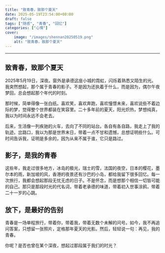 ```yaml
---
title: "致青春，致那个夏天"
date: 2025-05-19T23:54:00+08:00
draft: false
tags: ["随感", "青春", "回忆"]
categories: ["心情"]
cover:
    image: "/images/shennan20250519.png" 
    alt: "致青春，致那个夏天"
---
```

---

## 致青春，致那个夏天

2025年5月19日，深夜。窗外是承德这座小城的霓虹，闪烁着熟悉又陌生的光。我突然想起，那个属于青春的影子。不是因为还执着于什么，而是因为，偶尔午夜梦回，总会想起那个年代的时刻。

那时候，简单得像一张白纸。喜欢笑，喜欢奔跑，喜欢憧憬未来，喜欢说些不着边际的梦，觉得整个世界都装在笑容里。二十多年前的夏天，阳光炽热，梦想纯真，我以为时间永远不会老去。

后来，生活像一列疾驰的火车，去向了不同的站台。各自有各自路，我走上了我的轨迹。岔路口，我以为那是世界末日，带着一点不甘和遗憾，总想证明些什么。可时间告诉我，证明是多余的，因为从来不属于谁，它只是路过。

## 影子，是我的青春

这些年，我走过很多地方，冰岛的极光，瑞士的雪，法国的夜空，日本的樱花，墨尔本的雨，新加坡的风，香港的夜景还有沙巴的小岛，都给我留下很多回忆。每一次旅行，我都会想起那段无忧无虑的日子。不是怀念，而是想那个相信一切皆可能的自己。那只是那段时光的代名词，带着老承德的味道，带着初入世事涂鸦，带着二十一岁的心跳。

<!--我听说你过得很好，有自己的家庭，自己的骄傲。我也一样，成了丈夫、父亲，成了别人眼中的“城堡”。我们都长大了，带着各自的痕迹，活成了当初没想过的模样。偶尔，我会想，如果没有那场分手，我会不会是另一个我？但很快，我会笑笑，因为现在的我，挺好。-->

## 放下，是最好的告别

<!--深夜的灯光，照亮了我心爱的键盘，也照亮了一些埋藏的心事。写下这些，不是为了让你看见，而是为了跟当年的自己说声再见。谢谢你，出现在我的青春里，给了我一段热烈又青涩的回忆。谢谢你，离开我的世界，让我学会了成长和释然。-->

青春是一场单程旅行，带着你，带着我，带着无数个未解的问号。如今，我不再追问答案，只想留一张照片，定格那年夏天的光影。然后，轻轻说一句：再见，我的青春。

<!-- ![夏天的火神庙](/images/nayitian.png) -->

你呢？是否也曾在某个深夜，想起过那段属于我们的时光？

